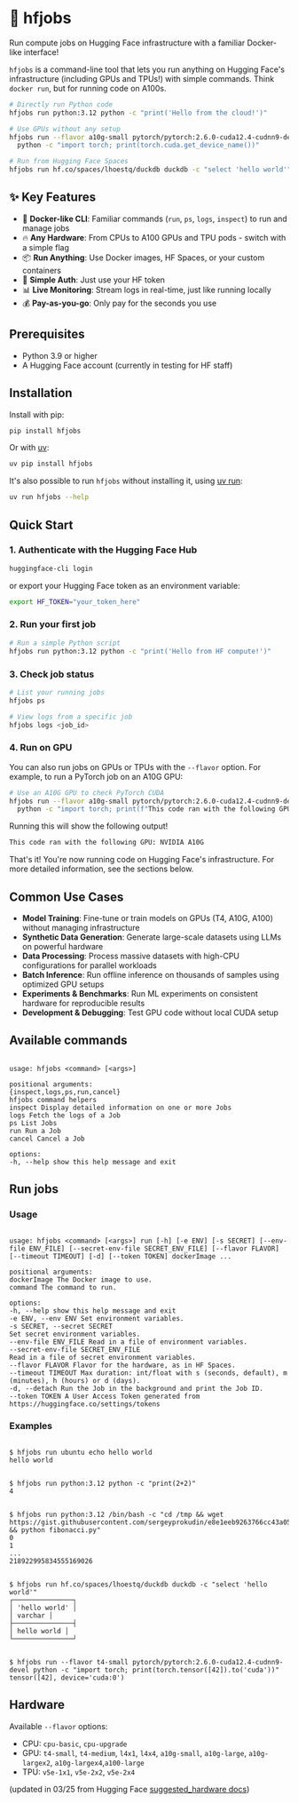 # 🚀 hfjobs

Run compute jobs on Hugging Face infrastructure with a familiar Docker-like interface!

`hfjobs` is a command-line tool that lets you run anything on Hugging Face's infrastructure (including GPUs and TPUs!) with simple commands. Think `docker run`, but for running code on A100s.

```bash
# Directly run Python code
hfjobs run python:3.12 python -c "print('Hello from the cloud!')"

# Use GPUs without any setup
hfjobs run --flavor a10g-small pytorch/pytorch:2.6.0-cuda12.4-cudnn9-devel \
  python -c "import torch; print(torch.cuda.get_device_name())"

# Run from Hugging Face Spaces
hfjobs run hf.co/spaces/lhoestq/duckdb duckdb -c "select 'hello world'"
```

## ✨ Key Features

- 🐳 **Docker-like CLI**: Familiar commands (`run`, `ps`, `logs`, `inspect`) to run and manage jobs
- 🔥 **Any Hardware**: From CPUs to A100 GPUs and TPU pods - switch with a simple flag
- 📦 **Run Anything**: Use Docker images, HF Spaces, or your custom containers
- 🔐 **Simple Auth**: Just use your HF token
- 📊 **Live Monitoring**: Stream logs in real-time, just like running locally
- 💰 **Pay-as-you-go**: Only pay for the seconds you use

## Prerequisites

- Python 3.9 or higher
- A Hugging Face account (currently in testing for HF staff)

## Installation

Install with pip:

```bash
pip install hfjobs
```

Or with [uv](https://docs.astral.sh/uv/):

```bash
uv pip install hfjobs
```

It's also possible to run `hfjobs` without installing it, using [uv run](https://docs.astral.sh/uv/):

```bash
uv run hfjobs --help
```

## Quick Start

### 1. Authenticate with the Hugging Face Hub

```bash
huggingface-cli login
```

or export your Hugging Face token as an environment variable:

```bash
export HF_TOKEN="your_token_here"
```

### 2. Run your first job

```bash
# Run a simple Python script
hfjobs run python:3.12 python -c "print('Hello from HF compute!')"
```

### 3. Check job status

```bash
# List your running jobs
hfjobs ps

# View logs from a specific job
hfjobs logs <job_id>
```

### 4. Run on GPU

You can also run jobs on GPUs or TPUs with the `--flavor` option. For example, to run a PyTorch job on an A10G GPU:

```bash
# Use an A10G GPU to check PyTorch CUDA
hfjobs run --flavor a10g-small pytorch/pytorch:2.6.0-cuda12.4-cudnn9-devel \
  python -c "import torch; print(f"This code ran with the following GPU: {torch.cuda.get_device_name()}")"
```

Running this will show the following output!

```bash
This code ran with the following GPU: NVIDIA A10G
```

That's it! You're now running code on Hugging Face's infrastructure. For more detailed information, see the sections below.

## Common Use Cases

- **Model Training**: Fine-tune or train models on GPUs (T4, A10G, A100) without managing infrastructure
- **Synthetic Data Generation**: Generate large-scale datasets using LLMs on powerful hardware
- **Data Processing**: Process massive datasets with high-CPU configurations for parallel workloads
- **Batch Inference**: Run offline inference on thousands of samples using optimized GPU setups
- **Experiments & Benchmarks**: Run ML experiments on consistent hardware for reproducible results
- **Development & Debugging**: Test GPU code without local CUDA setup

## Available commands

```

usage: hfjobs <command> [<args>]

positional arguments:
{inspect,logs,ps,run,cancel}
hfjobs command helpers
inspect Display detailed information on one or more Jobs
logs Fetch the logs of a Job
ps List Jobs
run Run a Job
cancel Cancel a Job

options:
-h, --help show this help message and exit

```

## Run jobs

### Usage

```

usage: hfjobs <command> [<args>] run [-h] [-e ENV] [-s SECRET] [--env-file ENV_FILE] [--secret-env-file SECRET_ENV_FILE] [--flavor FLAVOR] [--timeout TIMEOUT] [-d] [--token TOKEN] dockerImage ...

positional arguments:
dockerImage The Docker image to use.
command The command to run.

options:
-h, --help show this help message and exit
-e ENV, --env ENV Set environment variables.
-s SECRET, --secret SECRET
Set secret environment variables.
--env-file ENV_FILE Read in a file of environment variables.
--secret-env-file SECRET_ENV_FILE
Read in a file of secret environment variables.
--flavor FLAVOR Flavor for the hardware, as in HF Spaces.
--timeout TIMEOUT Max duration: int/float with s (seconds, default), m (minutes), h (hours) or d (days).
-d, --detach Run the Job in the background and print the Job ID.
--token TOKEN A User Access Token generated from https://huggingface.co/settings/tokens

```

### Examples

```

$ hfjobs run ubuntu echo hello world
hello world

```

```

$ hfjobs run python:3.12 python -c "print(2+2)"
4

```

```

$ hfjobs run python:3.12 /bin/bash -c "cd /tmp && wget https://gist.githubusercontent.com/sergeyprokudin/e8e1eeb9263766cc43a05ab9190442e4/raw/3c34504fd646517aeb15903700f8e9c1f4d6d2e5/fibonacci.py && python fibonacci.py"
0
1
...
218922995834555169026

```

```

$ hfjobs run hf.co/spaces/lhoestq/duckdb duckdb -c "select 'hello world'"
┌───────────────┐
│ 'hello world' │
│ varchar │
├───────────────┤
│ hello world │
└───────────────┘

```

```

$ hfjobs run --flavor t4-small pytorch/pytorch:2.6.0-cuda12.4-cudnn9-devel python -c "import torch; print(torch.tensor([42]).to('cuda'))"
tensor([42], device='cuda:0')

```

## Hardware

Available `--flavor` options:

- CPU: `cpu-basic`, `cpu-upgrade`
- GPU: `t4-small`, `t4-medium`, `l4x1`, `l4x4`, `a10g-small`, `a10g-large`, `a10g-largex2`, `a10g-largex4`,`a100-large`
- TPU: `v5e-1x1`, `v5e-2x2`, `v5e-2x4`

(updated in 03/25 from Hugging Face [suggested_hardware docs](https://huggingface.co/docs/hub/en/spaces-config-reference))
